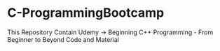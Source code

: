 # C-ProgrammingBootcamp
This Repository Contain Udemy -> Beginning C++ Programming - From Beginner to Beyond Code and Material

